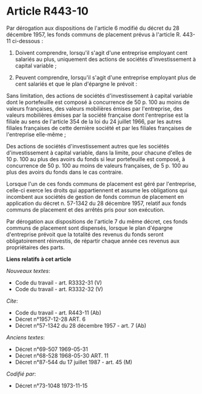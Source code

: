 # Article R443-10

Par dérogation aux dispositions de l'article 6 modifié du décret du 28 décembre 1957, les fonds communs de placement prévus à
l'article R. 443-11 ci-dessous :

1. Doivent comprendre, lorsqu'il s'agit d'une entreprise employant cent salariés au plus, uniquement des actions de sociétés
d'investissement à capital variable ;

2. Peuvent comprendre, lorsqu'il s'agit d'une entreprise employant plus de cent salariés et que le plan d'épargne le
prévoit :

Sans limitation, des actions de sociétés d'investissement à capital variable dont le portefeuille est composé à concurrence
de 50 p. 100 au moins de valeurs françaises, des valeurs mobilières émises par l'entreprise, des valeurs mobilières émises
par la société française dont l'entreprise est la filiale au sens de l'article 354 de la loi du 24 juillet 1966, par les
autres filiales françaises de cette dernière société et par les filiales françaises de l'entreprise elle-même ;

Des actions de sociétés d'investissement autres que les sociétés d'investissement à capital variable, dans la limite, pour
chacune d'elles de 10 p. 100 au plus des avoirs du fonds si leur portefeuille est composé, à concurrence de 50 p. 100 au
moins de valeurs françaises, de 5 p. 100 au plus des avoirs du fonds dans le cas contraire.

Lorsque l'un de ces fonds communs de placement est géré par l'entreprise, celle-ci exerce les droits qui appartiennent et
assume les obligations qui incombent aux sociétés de gestion de fonds commun de placement en application du décret n. 57-1342
du 28 décembre 1957, relatif aux fonds communs de placement et des arrêtés pris pour son exécution.

Par dérogation aux dispositions de l'article 7 du même décret, ces fonds communs de placement sont dispensés, lorsque le plan
d'épargne d'entreprise prévoit que la totalité des revenus du fonds seront obligatoirement réinvestis, de répartir chaque
année ces revenus aux propriétaires des parts.

**Liens relatifs à cet article**

_Nouveaux textes_:

  - Code du travail - art. R3332-31 (V)
  - Code du travail - art. R3332-32 (V)

_Cite_:

  - Code du travail - art. R443-11 (Ab)
  - Décret n°1957-12-28 ART. 6
  - Décret n°57-1342 du 28 décembre 1957 - art. 7 (Ab)

_Anciens textes_:

  - Décret n°69-507 1969-05-31
  - Décret n°68-528 1968-05-30 ART. 11
  - Décret n°87-544 du 17 juillet 1987 - art. 45 (M)

_Codifié par_:

  - Décret n°73-1048 1973-11-15
